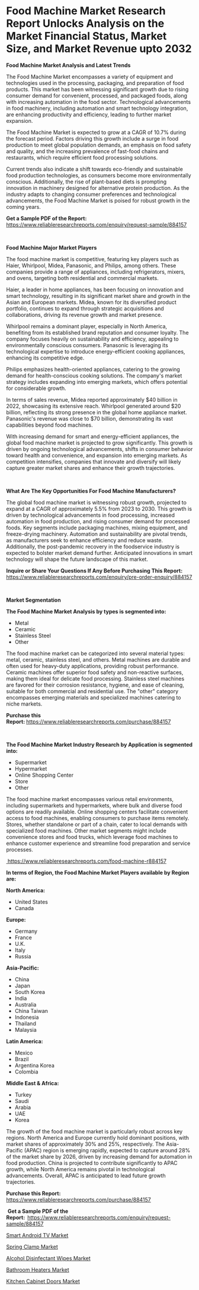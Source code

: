 <p><h1>Food Machine Market Research Report Unlocks Analysis on the Market Financial Status, Market Size, and Market Revenue upto 2032</h1></p><p><strong>Food Machine Market Analysis and Latest Trends</strong></p>
<p><p>The Food Machine Market encompasses a variety of equipment and technologies used in the processing, packaging, and preparation of food products. This market has been witnessing significant growth due to rising consumer demand for convenient, processed, and packaged foods, along with increasing automation in the food sector. Technological advancements in food machinery, including automation and smart technology integration, are enhancing productivity and efficiency, leading to further market expansion.</p><p>The Food Machine Market is expected to grow at a CAGR of 10.7% during the forecast period. Factors driving this growth include a surge in food production to meet global population demands, an emphasis on food safety and quality, and the increasing prevalence of fast-food chains and restaurants, which require efficient food processing solutions. </p><p>Current trends also indicate a shift towards eco-friendly and sustainable food production technologies, as consumers become more environmentally conscious. Additionally, the rise of plant-based diets is prompting innovation in machinery designed for alternative protein production. As the industry adapts to changing consumer preferences and technological advancements, the Food Machine Market is poised for robust growth in the coming years.</p></p>
<p><strong>Get a Sample PDF of the Report:&nbsp;</strong> <a href="https://www.reliableresearchreports.com/enquiry/request-sample/884157?utm_campaign=31&utm_medium=2&utm_source=Github&utm_content=ia&utm_term=05022025&utm_id=food-machine">https://www.reliableresearchreports.com/enquiry/request-sample/884157</a></p>
<p>&nbsp;</p>
<p><strong>Food Machine Major Market Players</strong></p>
<p><p>The food machine market is competitive, featuring key players such as Haier, Whirlpool, Midea, Panasonic, and Philips, among others. These companies provide a range of appliances, including refrigerators, mixers, and ovens, targeting both residential and commercial markets.</p><p>Haier, a leader in home appliances, has been focusing on innovation and smart technology, resulting in its significant market share and growth in the Asian and European markets. Midea, known for its diversified product portfolio, continues to expand through strategic acquisitions and collaborations, driving its revenue growth and market presence.</p><p>Whirlpool remains a dominant player, especially in North America, benefiting from its established brand reputation and consumer loyalty. The company focuses heavily on sustainability and efficiency, appealing to environmentally conscious consumers. Panasonic is leveraging its technological expertise to introduce energy-efficient cooking appliances, enhancing its competitive edge.</p><p>Philips emphasizes health-oriented appliances, catering to the growing demand for health-conscious cooking solutions. The company's market strategy includes expanding into emerging markets, which offers potential for considerable growth.</p><p>In terms of sales revenue, Midea reported approximately $40 billion in 2022, showcasing its extensive reach. Whirlpool generated around $20 billion, reflecting its strong presence in the global home appliance market. Panasonic's revenue was close to $70 billion, demonstrating its vast capabilities beyond food machines.</p><p>With increasing demand for smart and energy-efficient appliances, the global food machine market is projected to grow significantly. This growth is driven by ongoing technological advancements, shifts in consumer behavior toward health and convenience, and expansion into emerging markets. As competition intensifies, companies that innovate and diversify will likely capture greater market shares and enhance their growth trajectories.</p></p>
<p>&nbsp;</p>
<p><strong>What Are The Key Opportunities For Food Machine Manufacturers?</strong></p>
<p><p>The global food machine market is witnessing robust growth, projected to expand at a CAGR of approximately 5.5% from 2023 to 2030. This growth is driven by technological advancements in food processing, increased automation in food production, and rising consumer demand for processed foods. Key segments include packaging machines, mixing equipment, and freeze-drying machinery. Automation and sustainability are pivotal trends, as manufacturers seek to enhance efficiency and reduce waste. Additionally, the post-pandemic recovery in the foodservice industry is expected to bolster market demand further. Anticipated innovations in smart technology will shape the future landscape of this market.</p></p>
<p><strong>Inquire or Share Your Questions If Any Before Purchasing This Report:</strong> <a href="https://www.reliableresearchreports.com/enquiry/pre-order-enquiry/884157?utm_campaign=31&utm_medium=2&utm_source=Github&utm_content=ia&utm_term=05022025&utm_id=food-machine">https://www.reliableresearchreports.com/enquiry/pre-order-enquiry/884157</a></p>
<p>&nbsp;</p>
<p><strong>Market Segmentation</strong></p>
<p><strong>The Food Machine Market Analysis by types is segmented into:</strong></p>
<p><ul><li>Metal</li><li>Ceramic</li><li>Stainless Steel</li><li>Other</li></ul></p>
<p><p>The food machine market can be categorized into several material types: metal, ceramic, stainless steel, and others. Metal machines are durable and often used for heavy-duty applications, providing robust performance. Ceramic machines offer superior food safety and non-reactive surfaces, making them ideal for delicate food processing. Stainless steel machines are favored for their corrosion resistance, hygiene, and ease of cleaning, suitable for both commercial and residential use. The "other" category encompasses emerging materials and specialized machines catering to niche markets.</p></p>
<p><strong>Purchase this Report:&nbsp;</strong><a href="https://www.reliableresearchreports.com/purchase/884157?utm_campaign=31&utm_medium=2&utm_source=Github&utm_content=ia&utm_term=05022025&utm_id=food-machine">https://www.reliableresearchreports.com/purchase/884157</a></p>
<p>&nbsp;</p>
<p><strong>The Food Machine Market Industry Research by Application is segmented into:</strong></p>
<p><ul><li>Supermarket</li><li>Hypermarket</li><li>Online Shopping Center</li><li>Store</li><li>Other</li></ul></p>
<p><p>The food machine market encompasses various retail environments, including supermarkets and hypermarkets, where bulk and diverse food options are readily available. Online shopping centers facilitate convenient access to food machines, enabling consumers to purchase items remotely. Stores, whether standalone or part of a chain, cater to local demands with specialized food machines. Other market segments might include convenience stores and food trucks, which leverage food machines to enhance customer experience and streamline food preparation and service processes.</p></p>
<p><a href="https://www.reliableresearchreports.com/food-machine-r884157?utm_campaign=31&utm_medium=2&utm_source=Github&utm_content=ia&utm_term=05022025&utm_id=food-machine">&nbsp;https://www.reliableresearchreports.com/food-machine-r884157</a></p>
<p><strong>In terms of Region, the Food Machine Market Players available by Region are:</strong></p>
<p>
    <p> <strong> North America: </strong>
        <ul>
            <li>United States</li>
            <li>Canada</li>
        </ul>
        </p> 
    <p> <strong> Europe: </strong>
        <ul>
            <li>Germany</li>
            <li>France</li>
            <li>U.K.</li>
            <li>Italy</li>
            <li>Russia</li>
        </ul>
        </p> 
    <p> <strong> Asia-Pacific: </strong>
        <ul>
            <li>China</li>
            <li>Japan</li>
            <li>South Korea</li>
            <li>India</li>
            <li>Australia</li>
            <li>China Taiwan</li>
            <li>Indonesia</li>
            <li>Thailand</li>
            <li>Malaysia</li>
        </ul>
        </p> 
    <p> <strong> Latin America: </strong>
        <ul>
            <li>Mexico</li>
            <li>Brazil</li>
            <li>Argentina Korea</li>
            <li>Colombia</li>
        </ul>
        </p> 
    <p> <strong> Middle East & Africa: </strong>
        <ul>
            <li>Turkey</li>
            <li>Saudi</li>
            <li>Arabia</li>
            <li>UAE</li>
            <li>Korea</li>
        </ul>
    </p>
    </p>
<p><p>The growth of the food machine market is particularly robust across key regions. North America and Europe currently hold dominant positions, with market shares of approximately 30% and 25%, respectively. The Asia-Pacific (APAC) region is emerging rapidly, expected to capture around 28% of the market share by 2026, driven by increasing demand for automation in food production. China is projected to contribute significantly to APAC growth, while North America remains pivotal in technological advancements. Overall, APAC is anticipated to lead future growth trajectories.</p></p>
<p><strong>Purchase this Report: </strong><a href="https://www.reliableresearchreports.com/purchase/884157?utm_campaign=31&utm_medium=2&utm_source=Github&utm_content=ia&utm_term=05022025&utm_id=food-machine">https://www.reliableresearchreports.com/purchase/884157</a></p>
<p>&nbsp;<strong>Get a Sample PDF of the Report:&nbsp;&nbsp;</strong><a href="https://www.reliableresearchreports.com/enquiry/request-sample/884157?utm_campaign=31&utm_medium=2&utm_source=Github&utm_content=ia&utm_term=05022025&utm_id=food-machine">https://www.reliableresearchreports.com/enquiry/request-sample/884157</a></p>
<p><strong></strong></p>
<p><p><a href="https://github.com/alberthagorsuch/Market-Research-Report-List-1/blob/main/smart-android-tv-market.md?utm_campaign=31&utm_medium=2&utm_source=Github&utm_content=ia&utm_term=05022025&utm_id=food-machine">Smart Android TV Market</a></p><p><a href="https://github.com/donnettaletizia/Market-Research-Report-List-1/blob/main/spring-clamp-market.md?utm_campaign=31&utm_medium=2&utm_source=Github&utm_content=ia&utm_term=05022025&utm_id=food-machine">Spring Clamp Market</a></p><p><a href="https://github.com/boisetwa16/Market-Research-Report-List-1/blob/main/alcohol-disinfectant-wipes-market.md?utm_campaign=31&utm_medium=2&utm_source=Github&utm_content=ia&utm_term=05022025&utm_id=food-machine">Alcohol Disinfectant Wipes Market</a></p><p><a href="https://github.com/bogganbillie6969/Market-Research-Report-List-1/blob/main/bathroom-heaters-market.md?utm_campaign=31&utm_medium=2&utm_source=Github&utm_content=ia&utm_term=05022025&utm_id=food-machine">Bathroom Heaters Market</a></p><p><a href="https://github.com/zupankocka/Market-Research-Report-List-1/blob/main/kitchen-cabinet-doors-market.md?utm_campaign=31&utm_medium=2&utm_source=Github&utm_content=ia&utm_term=05022025&utm_id=food-machine">Kitchen Cabinet Doors Market</a></p></p>
